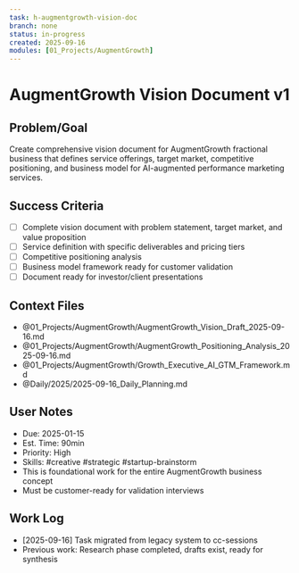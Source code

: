 ```yaml
---
task: h-augmentgrowth-vision-doc
branch: none
status: in-progress
created: 2025-09-16
modules: [01_Projects/AugmentGrowth]
---
```


# AugmentGrowth Vision Document v1

## Problem/Goal
Create comprehensive vision document for AugmentGrowth fractional business that defines service offerings, target market, competitive positioning, and business model for AI-augmented performance marketing services.

## Success Criteria
- [ ] Complete vision document with problem statement, target market, and value proposition
- [ ] Service definition with specific deliverables and pricing tiers
- [ ] Competitive positioning analysis
- [ ] Business model framework ready for customer validation
- [ ] Document ready for investor/client presentations

## Context Files
- @01_Projects/AugmentGrowth/AugmentGrowth_Vision_Draft_2025-09-16.md
- @01_Projects/AugmentGrowth/AugmentGrowth_Positioning_Analysis_2025-09-16.md
- @01_Projects/AugmentGrowth/Growth_Executive_AI_GTM_Framework.md
- @Daily/2025/2025-09-16_Daily_Planning.md

## User Notes
- Due: 2025-01-15
- Est. Time: 90min
- Priority: High
- Skills: #creative #strategic #startup-brainstorm
- This is foundational work for the entire AugmentGrowth business concept
- Must be customer-ready for validation interviews

## Work Log
- [2025-09-16] Task migrated from legacy system to cc-sessions
- Previous work: Research phase completed, drafts exist, ready for synthesis